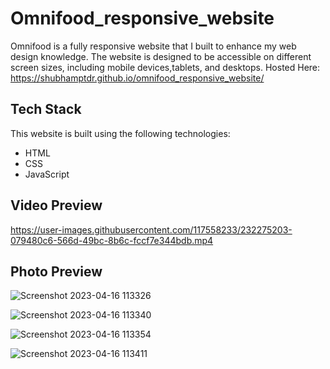 # Omnifood_responsive_website

Omnifood is a fully responsive website that I built to enhance my web design knowledge. The website is designed to be accessible on 
different screen sizes, including mobile devices,tablets, and desktops.
Hosted Here: 
https://shubhamptdr.github.io/omnifood_responsive_website/

## Tech Stack
This website is built using the following technologies:
* HTML
* CSS
* JavaScript

## Video Preview

https://user-images.githubusercontent.com/117558233/232275203-079480c6-566d-49bc-8b6c-fccf7e344bdb.mp4


## Photo Preview

![Screenshot 2023-04-16 113326](https://user-images.githubusercontent.com/117558233/232274781-04505ec8-d710-407e-96ba-064506a9ad60.png)

![Screenshot 2023-04-16 113340](https://user-images.githubusercontent.com/117558233/232274783-33ca29e1-0646-45a0-bf65-99667d7dc27d.png)

![Screenshot 2023-04-16 113354](https://user-images.githubusercontent.com/117558233/232274784-e4299d51-a6f6-4a23-b229-7cf6a44eadd2.png)

![Screenshot 2023-04-16 113411](https://user-images.githubusercontent.com/117558233/232274787-3ea4c252-a431-411f-bc8a-0474fd6d5247.png)
